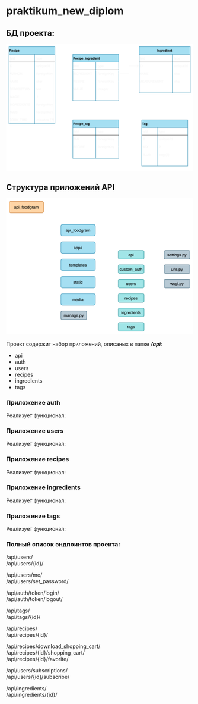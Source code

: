 # praktikum_new_diplom
## БД проекта:

![db_scheme.png](db_scheme.png)

## Структура приложений API

![project_scheme.png](project_scheme.png)

Проект содержит набор приложений, описаных в папке ***/api***: 
- api
- auth
- users
- recipes
- ingredients
- tags

### Приложение auth
Реализует функционал:

### Приложение users
Реализует функционал:

### Приложение recipes
Реализует функционал:

### Приложение ingredients
Реализует функционал:

### Приложение tags
Реализует функционал:

### Полный список эндпоинтов проекта:
/api/users/ </br>
/api/users/{id}/ </br>

/api/users/me/ </br>
/api/users/set_password/ </br>

/api/auth/token/login/ </br>
/api/auth/token/logout/ </br>

/api/tags/ </br>
/api/tags/{id}/ </br>

/api/recipes/ </br>
/api/recipes/{id}/ </br>

/api/recipes/download_shopping_cart/ </br>
/api/recipes/{id}/shopping_cart/ </br>
/api/recipes/{id}/favorite/ </br>

/api/users/subscriptions/ </br>
/api/users/{id}/subscribe/ </br>

/api/ingredients/ </br>
/api/ingredients/{id}/ </br>